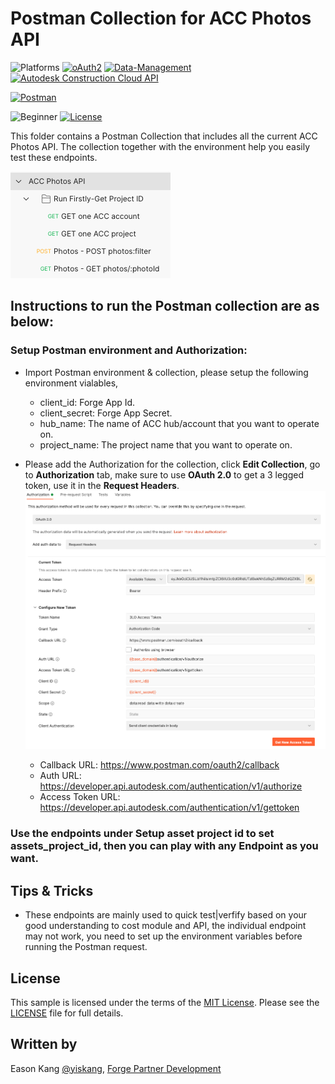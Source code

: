 # Postman Collection for ACC Photos API

![Platforms](https://img.shields.io/badge/Web-Windows|MacOS-lightgray.svg)
[![oAuth2](https://img.shields.io/badge/Authentication-v1-green.svg)](http://developer.autodesk.com/)
[![Data-Management](https://img.shields.io/badge/Data%20Management-v2-green.svg)](http://developer.autodesk.com/)
[![Autodesk Construction Cloud API](https://img.shields.io/badge/accapi-v1-green.svg)](https://forge.autodesk.com/en/docs/acc/v1/overview/)

[![Postman](https://img.shields.io/badge/Postman-v8-orange.svg)](https://www.getpostman.com/)

![Beginner](https://img.shields.io/badge/Level-Beginner-green.svg)
[![License](https://img.shields.io/:license-MIT-blue.svg)](http://opensource.org/licenses/MIT)

This folder contains a Postman Collection that includes all the current ACC Photos API. The collection together with the environment help you easily test these endpoints.

![Collection](Img/collection.png)


## Instructions to run the Postman collection are as below:

### Setup Postman environment and Authorization:
- Import Postman environment & collection, please setup the following environment vialables, 
    - client_id:     Forge App Id.
    - client_secret: Forge App Secret.
    - hub_name: The name of ACC hub/account that you want to operate on.
    - project_name:  The project name that you want to operate on.

- Please add the Authorization for the collection, click **Edit Collection**, go to **Authorization** tab, make sure to use **OAuth 2.0** to get a 3 legged token, use it in the **Request Headers**.
![3leggedToken](Img/3leggedToken.png)
    - Callback URL: https://www.postman.com/oauth2/callback
    - Auth URL: https://developer.api.autodesk.com/authentication/v1/authorize 
    - Access Token URL: https://developer.api.autodesk.com/authentication/v1/gettoken

### Use the endpoints under **Setup asset project id** to set assets_project_id, then you can play with any Endpoint as you want.

## Tips & Tricks
- These endpoints are mainly used to quick test|verfify based on your good understanding to cost module and API, the individual endpoint may not work, you need to set up the environment variables before running the Postman request.

## License
This sample is licensed under the terms of the [MIT License](http://opensource.org/licenses/MIT). Please see the [LICENSE](../LICENSE) file for full details.

## Written by
Eason Kang [@yiskang](https://twitter.com/yiskang), [Forge Partner Development](http://forge.autodesk.com)
